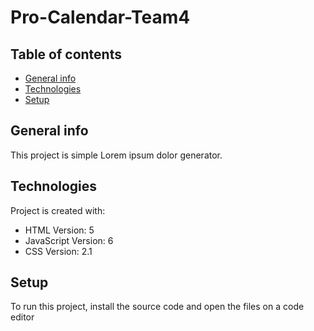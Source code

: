 # Pro-Calendar-Team4

## Table of contents
* [General info](#general-info)
* [Technologies](#technologies)
* [Setup](#setup)

## General info
This project is simple Lorem ipsum dolor generator.
	
## Technologies
Project is created with:
* HTML Version: 5
* JavaScript Version: 6
* CSS Version: 2.1
	
## Setup
To run this project, install the source code and open the files on a code editor
